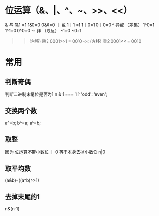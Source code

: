# 位运算（&、|、^、~、>>、<<）

& 与
  1&1 =1 1&0=0 0&0=0
｜ 或
  1｜1 =1 1｜0=1 0｜0=0
^ 异或 （差集）
  1^0=1 1^1=0 0^0=0
～ 非 （取反）
  ~1=0 ~0=1
>>  (右移) 除2
  0001>>1 = 0010
<<  (左移) 乘2
  0001<< = 0010


# 常用

## 判断奇偶
  判断二进制末尾位是否为1
  n & 1 === 1 ? 'odd': 'even';

## 交换两个数
  a^=b;
  b^=a;
  a^=b;

## 取整
  因为 位运算不带小数位 ｜ 0 等于本身去掉小数位
  n|0

## 取平均数
  (a&b)+((a^b)>>1)

## 去掉末尾的1
  n&(n-1)
